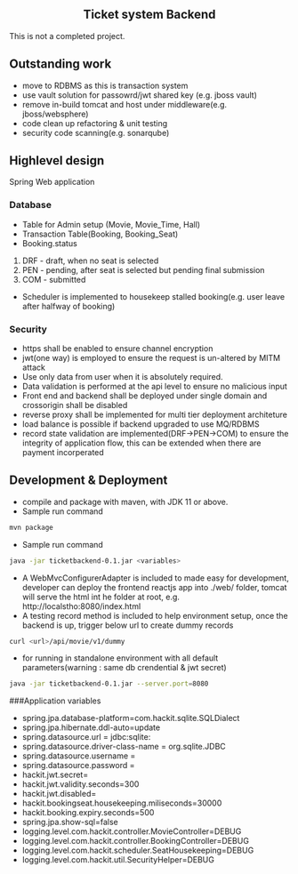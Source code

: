 <h2 align="center">Ticket system Backend </h3>


This is not a completed project.

## Outstanding work
* move to RDBMS as this is transaction system
* use vault solution for passowrd/jwt shared key (e.g. jboss vault)
* remove in-build tomcat and host under middleware(e.g. jboss/websphere)
* code clean up refactoring & unit testing
* security code scanning(e.g. sonarqube)


## Highlevel design 
Spring Web application
    
### Database 
* Table for Admin setup (Movie, Movie_Time, Hall)
* Transaction Table(Booking, Booking_Seat)
* Booking.status 
1. DRF - draft, when no seat is selected
2. PEN - pending, after seat is selected but pending final submission
3. COM - submitted
* Scheduler is implemented to housekeep stalled booking(e.g. user leave after halfway of booking)

### Security 
* https shall be enabled to ensure channel encryption
* jwt(one way) is employed to ensure the request is un-altered by MITM attack
* Use only data from user when it is absolutely required.
* Data validation is performed at the api level to ensure no malicious input
* Front end and backend shall be deployed under single domain and crossorigin shall be disabled
* reverse proxy shall be implemented for multi tier deployment architeture
* load balance is possible if backend upgraded to use MQ/RDBMS
* record state validation are implemented(DRF->PEN->COM) to ensure the integrity of application flow, this can be extended when there are payment incorperated
    
   
## Development & Deployment
* compile and package with maven, with JDK 11 or above.
* Sample run command
```sh
mvn package 
```
    
* Sample run command
```sh
java -jar ticketbackend-0.1.jar <variables>
```
    
* A WebMvcConfigurerAdapter is included to made easy for development, developer can deploy the frontend reactjs app into ./web/ folder, tomcat will serve the html int he folder at root, e.g. http://localstho:8080/index.html
* A testing record method is included to help environment setup, once the backend is up, trigger below url to create dummy records
```sh
curl <url>/api/movie/v1/dummy
```
* for running in standalone environment with all default parameters(warning : same db crendential & jwt secret)
```sh
java -jar ticketbackend-0.1.jar --server.port=8080
```


###Application variables
	    
* spring.jpa.database-platform=com.hackit.sqlite.SQLDialect
* spring.jpa.hibernate.ddl-auto=update 
* spring.datasource.url = jdbc:sqlite:<path to sqlite db file>
* spring.datasource.driver-class-name = org.sqlite.JDBC
* spring.datasource.username = <db user name>
* spring.datasource.password = <db password>
* hackit.jwt.secret=<jwt secret>
* hackit.jwt.validity.seconds=300
* hackit.jwt.disabled=<disable jwt validation>
* hackit.bookingseat.housekeeping.miliseconds=30000
* hackit.booking.expiry.seconds=500
* spring.jpa.show-sql=false
* logging.level.com.hackit.controller.MovieController=DEBUG 
* logging.level.com.hackit.controller.BookingController=DEBUG 
* logging.level.com.hackit.scheduler.SeatHousekeeping=DEBUG 
* logging.level.com.hackit.util.SecurityHelper=DEBUG 

   

